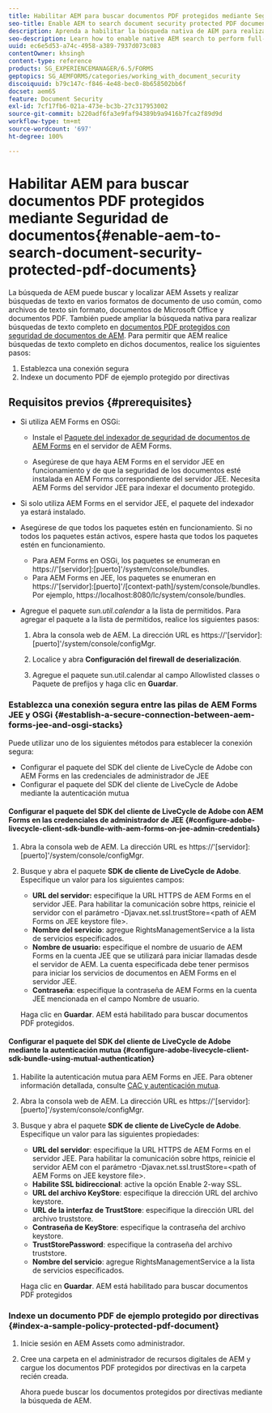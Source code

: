 ```yaml
---
title: Habilitar AEM para buscar documentos PDF protegidos mediante Seguridad de documentos
seo-title: Enable AEM to search document security protected PDF documents
description: Aprenda a habilitar la búsqueda nativa de AEM para realizar búsquedas de texto completo en documentos PDF protegidos por DRM.
seo-description: Learn how to enable native AEM search to perform full-text search on DRM protected PDF documents.
uuid: ec6e5d53-a74c-4958-a389-7937d073c083
contentOwner: khsingh
content-type: reference
products: SG_EXPERIENCEMANAGER/6.5/FORMS
geptopics: SG_AEMFORMS/categories/working_with_document_security
discoiquuid: b79c147c-f846-4e48-bec0-8b658502bb6f
docset: aem65
feature: Document Security
exl-id: 7cf17fb6-021a-473e-bc3b-27c317953002
source-git-commit: b220adf6fa3e9faf94389b9a9416b7fca2f89d9d
workflow-type: tm+mt
source-wordcount: '697'
ht-degree: 100%

---
```


# Habilitar AEM para buscar documentos PDF protegidos mediante Seguridad de documentos{#enable-aem-to-search-document-security-protected-pdf-documents}

La búsqueda de AEM puede buscar y localizar AEM Assets y realizar búsquedas de texto en varios formatos de documento de uso común, como archivos de texto sin formato, documentos de Microsoft Office y documentos PDF. También puede ampliar la búsqueda nativa para realizar búsquedas de texto completo en [documentos PDF protegidos con seguridad de documentos de AEM](../../forms/using/admin-help/document-security.md). Para permitir que AEM realice búsquedas de texto completo en dichos documentos, realice los siguientes pasos:

1. Establezca una conexión segura
1. Indexe un documento PDF de ejemplo protegido por directivas

## Requisitos previos {#prerequisites}

* Si utiliza AEM Forms en OSGi:

   * Instale el [Paquete del indexador de seguridad de documentos de AEM Forms](https://helpx.adobe.com/es/aem-forms/kb/aem-forms-releases.html) en el servidor de AEM Forms.

   * Asegúrese de que haya AEM Forms en el servidor JEE en funcionamiento y de que la seguridad de los documentos esté instalada en AEM Forms correspondiente del servidor JEE. Necesita AEM Forms del servidor JEE para indexar el documento protegido.

* Si solo utiliza AEM Forms en el servidor JEE, el paquete del indexador ya estará instalado.
* Asegúrese de que todos los paquetes estén en funcionamiento. Si no todos los paquetes están activos, espere hasta que todos los paquetes estén en funcionamiento.

   * Para AEM Forms en OSGi, los paquetes se enumeran en https://&#39;[servidor]:[puerto]&#39;/system/console/bundles.
   * Para AEM Forms en JEE, los paquetes se enumeran en https://&#39;[servidor]:[puerto]&#39;/[context-path]/system/console/bundles. Por ejemplo, https://localhost:8080/lc/system/console/bundles.

* Agregue el paquete *sun.util.calendar* a la lista de permitidos. Para agregar el paquete a la lista de permitidos, realice los siguientes pasos:

   1. Abra la consola web de AEM. La dirección URL es https://&#39;[servidor]:[puerto]&#39;/system/console/configMgr.
   1. Localice y abra **Configuración del firewall de deserialización**.

   1. Agregue el paquete sun.util.calendar al campo Allowlisted classes o Paquete de prefijos y haga clic en **Guardar**.

### Establezca una conexión segura entre las pilas de AEM Forms JEE y OSGi {#establish-a-secure-connection-between-aem-forms-jee-and-osgi-stacks}

Puede utilizar uno de los siguientes métodos para establecer la conexión segura:

* Configurar el paquete del SDK del cliente de LiveCycle de Adobe con AEM Forms en las credenciales de administrador de JEE
* Configurar el paquete del SDK del cliente de LiveCycle de Adobe mediante la autenticación mutua

#### Configurar el paquete del SDK del cliente de LiveCycle de Adobe con AEM Forms en las credenciales de administrador de JEE {#configure-adobe-livecycle-client-sdk-bundle-with-aem-forms-on-jee-admin-credentials}

1. Abra la consola web de AEM. La dirección URL es https://&#39;[servidor]:[puerto]&#39;/system/console/configMgr.
1. Busque y abra el paquete **SDK de cliente de LiveCycle de Adobe**. Especifique un valor para los siguientes campos:

   * **URL del servidor:** especifique la URL HTTPS de AEM Forms en el servidor JEE. Para habilitar la comunicación sobre https, reinicie el servidor con el parámetro -Djavax.net.ssl.trustStore=&lt;path of AEM Forms on JEE keystore file>.
   * **Nombre del servicio**: agregue RightsManagementService a la lista de servicios especificados.
   * **Nombre de usuario:** especifique el nombre de usuario de AEM Forms en la cuenta JEE que se utilizará para iniciar llamadas desde el servidor de AEM. La cuenta especificada debe tener permisos para iniciar los servicios de documentos en AEM Forms en el servidor JEE.
   * **Contraseña**: especifique la contraseña de AEM Forms en la cuenta JEE mencionada en el campo Nombre de usuario.

   Haga clic en **Guardar**. AEM está habilitado para buscar documentos PDF protegidos.

#### Configurar el paquete del SDK del cliente de LiveCycle de Adobe mediante la autenticación mutua {#configure-adobe-livecycle-client-sdk-bundle-using-mutual-authentication}

1. Habilite la autenticación mutua para AEM Forms en JEE. Para obtener información detallada, consulte [CAC y autenticación mutua](https://helpx.adobe.com/es/livecycle/kb/cac-mutual-authentication.html).
1. Abra la consola web de AEM. La dirección URL es https://&#39;[servidor]:[puerto]&#39;/system/console/configMgr.
1. Busque y abra el paquete **SDK de cliente de LiveCycle de Adobe**. Especifique un valor para las siguientes propiedades:

   * **URL del servidor**: especifique la URL HTTPS de AEM Forms en el servidor JEE. Para habilitar la comunicación sobre https, reinicie el servidor AEM con el parámetro -Djavax.net.ssl.trustStore=&lt;path of AEM Forms on JEE keystore file>.
   * **Habilite SSL bidireccional**: active la opción Enable 2-way SSL.
   * **URL del archivo KeyStore**: especifique la dirección URL del archivo keystore.
   * **URL de la interfaz de TrustStore**: especifique la dirección URL del archivo truststore.
   * **Contraseña de KeyStore**: especifique la contraseña del archivo keystore.
   * **TrustStorePassword**: especifique la contraseña del archivo truststore.
   * **Nombre del servicio**: agregue RightsManagementService a la lista de servicios especificados.

   Haga clic en **Guardar**. AEM está habilitado para buscar documentos PDF protegidos

### Indexe un documento PDF de ejemplo protegido por directivas {#index-a-sample-policy-protected-pdf-document}

1. Inicie sesión en AEM Assets como administrador.
1. Cree una carpeta en el administrador de recursos digitales de AEM y cargue los documentos PDF protegidos por directivas en la carpeta recién creada.

   Ahora puede buscar los documentos protegidos por directivas mediante la búsqueda de AEM.
